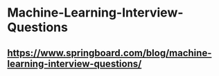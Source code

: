 # Machine-Learning-Interview-Questions

## https://www.springboard.com/blog/machine-learning-interview-questions/
